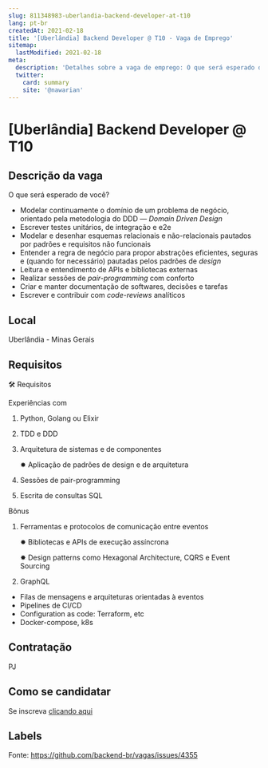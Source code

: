 ```yaml
---
slug: 811348983-uberlandia-backend-developer-at-t10
lang: pt-br
createdAt: 2021-02-18
title: '[Uberlândia] Backend Developer @ T10 - Vaga de Emprego'
sitemap:
  lastModified: 2021-02-18
meta:
  description: 'Detalhes sobre a vaga de emprego: O que será esperado de você? - Modelar continuamente o domínio de um problema de negócio, orientado pela metodologia do DDD — *Domain Driven Design* - Escrever testes unitários, de integração e e2e - Modelar e desenhar esquemas relacionais e não-relacionais pautados por padrões e requisitos não funcionais - Entender a regra de negócio para propor abstrações eficientes, seguras e (quando for necessário) pautadas pelos padrões de *design* - Leitura e entendimento de APIs e bibliotecas externas - Realizar sessões de *pair-programming* com conforto - Criar e manter documentação de softwares, decisões e tarefas - Escrever e contribuir com *code-reviews* analíticos'
  twitter:
    card: summary
    site: '@nawarian'
---
```


# [Uberlândia] Backend Developer @ T10

## Descrição da vaga

O que será esperado de você?

- Modelar continuamente o domínio de um problema de negócio, orientado pela metodologia do DDD — *Domain Driven Design*
- Escrever testes unitários, de integração e e2e
- Modelar e desenhar esquemas relacionais e não-relacionais pautados por padrões e requisitos não funcionais
- Entender a regra de negócio para propor abstrações eficientes, seguras e (quando for necessário) pautadas pelos padrões de *design*
- Leitura e entendimento de APIs e bibliotecas externas
- Realizar sessões de *pair-programming* com conforto
- Criar e manter documentação de softwares, decisões e tarefas
- Escrever e contribuir com *code-reviews* analíticos

## Local

Uberlândia - Minas Gerais

## Requisitos

🛠 Requisitos

Experiências com

1. Python, Golang ou Elixir
2. TDD e DDD
3. Arquitetura de sistemas e de componentes

    ✸ Aplicação de padrões de design e de arquitetura

4. Sessões de pair-programming
5. Escrita de consultas SQL

Bônus

1. Ferramentas e protocolos de comunicação entre eventos

    ✸ Bibliotecas e APIs de execução assíncrona

    ✸ Design patterns como Hexagonal Architecture, CQRS e Event Sourcing

2. GraphQL

- Filas de mensagens e arquiteturas orientadas à eventos
- Pipelines de CI/CD
- Configuration as code: Terraform, etc
- Docker-compose, k8s

## Contratação

PJ

## Como se candidatar

Se inscreva [clicando aqui](https://www.pyjobs.com.br/job/2115)

## Labels



Fonte: https://github.com/backend-br/vagas/issues/4355